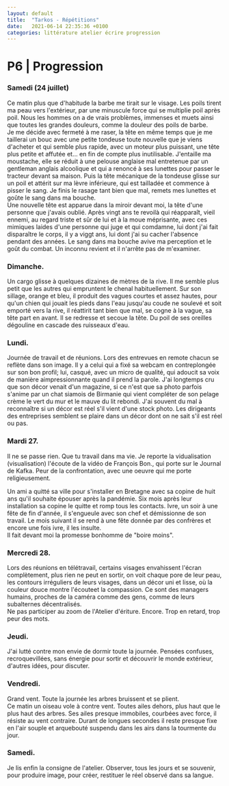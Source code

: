 ```yaml
---
layout: default
title:  "Tarkos - Répétitions"
date:   2021-06-14 22:35:36 +0100
categories: littérature atelier écrire progression
---
```

# P6 | Progression

### Samedi (24 juillet)  
Ce matin plus que d'habitude la barbe me tirait sur le visage. Les poils tirent ma peau vers l'extérieur, par une minuscule force qui se multiplie poil après poil. Nous les hommes on a de vrais problèmes, immenses et muets ainsi que toutes les grandes douleurs, comme la douleur des poils de barbe.  
Je me décide avec fermeté à me raser, la tête en même temps que je me taillerai un bouc avec une petite tondeuse toute nouvelle que je viens d'acheter et qui semble plus rapide, avec un moteur plus puissant, une tête plus petite et affutée et... en fin de compte plus inutilisable. J'entaille ma moustache, elle se réduit à une pelouse anglaise mal entretenue par un gentleman anglais alcoolique et qui a renoncé à ses lunettes pour passer le tracteur devant sa maison. Puis la tête mécanique de la tondeuse glisse sur un poil et attérit sur ma lèvre inférieure, qui est tailladée et commence à pisser le sang. Je finis le rasage tant bien que mal, remets mes lunettes et goûte le sang dans ma bouche.  
Une nouvelle tête est apparue dans la miroir devant moi, la tête d'une personne que j'avais oublié. Après vingt ans te revoilà qui réapparaît, vieil ennemi, au regard triste et sûr de lui et à la moue méprisante, avec ces mimiques laides d'une personne qui juge et qui comdamne, lui dont j'ai fait disparaître le corps, il y a viggt ans, lui dont j'ai su cacher l'absence pendant des années. Le sang dans ma bouche avive ma perception et le goût du combat. Un inconnu revient et il n'arrête pas de m'examiner.  

### Dimanche.  
Un cargo glisse à quelques dizaines de mètres de la rive. Il me semble plus petit que les autres qui empruntent le chenal habituellement. Sur son sillage, orange et bleu, il produit des vagues courtes et assez hautes, pour qu'un chien qui jouait les pieds dans l'eau jusqu'au coude ne soulevé et soit emporté vers la rive, il réattirit tant bien que mal, se cogne à la vague, sa tête part en avant. Il se redresse et secoue la tête. Du poil de ses oreilles dégouline en cascade des ruisseaux d'eau.  

### Lundi.  

Journée de travail et de réunions. Lors des entrevues en remote chacun se reflète dans son image. Il y a celui qui a fixé sa webcam en contreplongée sur son bon profil; lui, casqué, avec un micro de qualité, qui adoucit sa voix de manière aimpressionnante quand il prend la parole. J'ai longtemps cru que son décor venait d'un magazine, si ce n'est que sa photo parfois s'anime par un chat siamois de Birmanie qui vient compléter de son pelage crème le vert du mur et le mauve du lit rebondi. J'ai souvent du mal à reconnaître si un décor est réel s'il vient d'une stock photo. Les dirigeants des entreprises semblent se plaire dans un décor dont on ne sait s'il est réel ou pas.

### Mardi 27.

Il ne se passe rien. Que tu travail dans ma vie. Je reporte la vidualisation (visualisation) l'écoute de la vidéo de François Bon., qui porte sur le Journal de Kafka. Peur de la confrontation, avec une oeuvre qui me porte religieusement.

Un ami a quitté sa ville pour s'installer en Bretagne avec sa copine de huit ans qu'il souhaite épouser après la pandémie. Six mois après leur installation sa copine le quitte et romp tous les contacts. Ivre, un soir à une fête de fin d'année, il s'engueule avec son chef et démissionne de son travail. Le mois suivant il se rend à une fête donnée par des confrères et encore une fois ivre, il les insulte.  
Il fait devant moi la promesse bonhomme de "boire moins". 

### Mercredi 28.

Lors des réunions en télétravail, certains visages envahissent l'écran complètement, plus rien ne peut en sortir, on voit chaque pore de leur peau, les contours irréguliers de leurs visages, dans un décor uni et lisse, où la couleur douce montre l'écouteet la compassion. Ce sont des managers humains, proches de la caméra comme des gens, comme de leurs subalternes décentralisés.  
Ne pas participer au zoom de l'Atelier d'ériture. Encore. Trop en retard, trop peur des mots.

### Jeudi.
J'ai lutté contre mon envie de dormir toute la journée. Pensées confuses, recroquevillées, sans énergie pour sortir et découvrir le monde extérieur, d'autres idées, pour discuter.

### Vendredi.  
Grand vent. Toute la journée les arbres bruissent et se plient.  
Ce matin un oiseau vole à contre vent. Toutes ailes dehors, plus haut que le plus haut des arbres. Ses ailes presque immobiles, courbées avec force, il résiste au vent contraire. Durant de longues secondes il reste presque fixe en l'air souple et arquebouté suspendu dans les airs dans la tourmente du jour.

### Samedi.
Je lis enfin la consigne de l'atelier. Observer, tous les jours et se souvenir, pour produire image, pour créer, restituer le réel observé dans sa langue.




